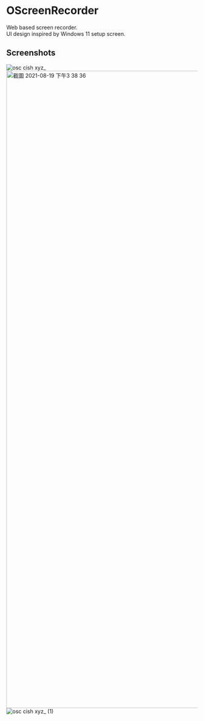 # OScreenRecorder
Web based screen recorder.  
UI design inspired by Windows 11 setup screen.  
## Screenshots
![osc cish xyz_](https://user-images.githubusercontent.com/31580253/130027657-37aefd02-abf9-48c3-8f3c-0007aa30befe.png)
<img width="1680" alt="截圖 2021-08-19 下午3 38 36" src="https://user-images.githubusercontent.com/31580253/130027924-65d0cd97-af7c-4ecd-9d24-0c16f42272c6.png">
![osc cish xyz_ (1)](https://user-images.githubusercontent.com/31580253/130027790-5e44cf30-8827-4dc3-9a15-be261b68bb1e.png)
